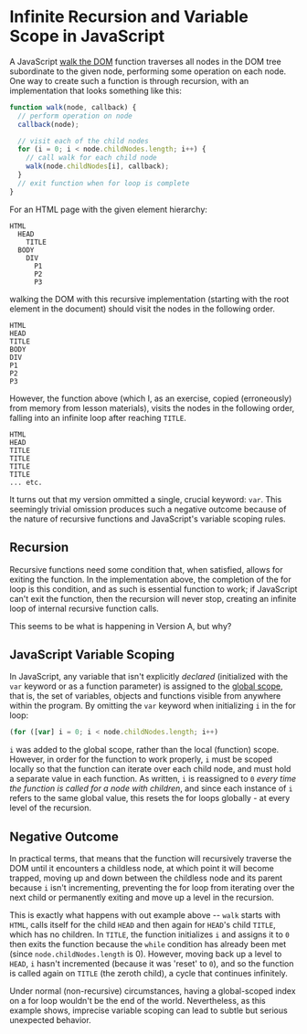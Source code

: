 # Infinite Recursion and Variable Scope in JavaScript

A JavaScript <a href="http://www.quirksmode.org/dom/intro.html#walk"> walk the DOM</a> function traverses all nodes in the DOM tree subordinate to the given node, performing some operation on each node.  One way to create such a function is through recursion, with an implementation that looks something like this:

```javascript
function walk(node, callback) {
  // perform operation on node
  callback(node);

  // visit each of the child nodes
  for (i = 0; i < node.childNodes.length; i++) {
    // call walk for each child node
    walk(node.childNodes[i], callback);
  }
  // exit function when for loop is complete
}
```

For an HTML page with the given element hierarchy:

```
HTML
  HEAD
    TITLE
  BODY
    DIV
      P1
      P2
      P3
```

walking the DOM with this recursive implementation (starting with the root element in the document) should visit the nodes in the following order.

```
HTML
HEAD
TITLE
BODY
DIV
P1
P2
P3
```

However, the function above (which I, as an exercise, copied (erroneously) from memory from lesson materials), visits the nodes in the following order, falling into an infinite loop after reaching `TITLE`.

```
HTML
HEAD
TITLE
TITLE
TITLE
TITLE
... etc.
```

It turns out that my version ommitted a single, crucial keyword: `var`.  This seemingly trivial omission produces such a negative outcome because of the nature of recursive functions and JavaScript's variable scoping rules.

## Recursion

Recursive functions need some condition that, when satisfied, allows for exiting the function.  In the implementation above, the completion of the for loop is this condition, and as such is essential function to work; if JavaScript can't exit the function, then the recursion will never stop, creating an infinite loop of internal recursive function calls.

This seems to be what is happening in Version A, but why?

## JavaScript Variable Scoping

In JavaScript, any variable that isn't explicitly *declared* (initialized with the `var` keyword or as a function parameter) is assigned to the <a href="https://developer.mozilla.org/en-US/docs/Glossary/Global_scope">global scope</a>, that is, the set of variables, objects and functions visible from anywhere within the program.  By omitting the `var` keyword when initializing `i` in the for loop:

```javascript
(for ([var] i = 0; i < node.childNodes.length; i++)
```

`i` was added to the global scope, rather than the local (function) scope.  However, in order for the function to work properly, `i` must be scoped locally so that the function can iterate over each child node, and must hold a separate value in each function. As written, `i` is reassigned to `0` *every time the function is called for a node with children*, and since each instance of `i` refers to the same global value, this resets the for loops globally - at every level of the recursion.

## Negative Outcome

In practical terms, that means that the function will recursively traverse the DOM until it encounters a childless node, at which point it will become trapped, moving up and down between the childless node and its parent because `i` isn't incrementing, preventing the for loop from iterating over the next child or permanently exiting and move up a level in the recursion.

This is exactly what happens with out example above -- `walk` starts with `HTML`, calls itself for the child `HEAD` and then again for `HEAD`'s child `TITLE`, which has no children.  In `TITLE`, the function initializes `i` and assigns it to `0` then exits the function because the `while` condition has already been met (since `node.childNodes.length` is 0).  However, moving back up a level to `HEAD`, `i` hasn't incremented (because it was 'reset' to `0`), and so the function is called again on `TITLE` (the zeroth child), a cycle that continues infinitely.

Under normal (non-recursive) circumstances, having a global-scoped index on a for loop wouldn't be the end of the world.  Nevertheless, as this example shows, imprecise variable scoping can lead to subtle but serious unexpected behavior.
